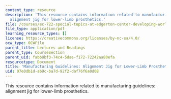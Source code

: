 ```yaml
---
content_type: resource
description: 'This resource contains information related to manufacturing guidelines:
  alignment jig for lower-limb prosthetics.'
file: /courses/ec-722-special-topics-at-edgerton-center-developing-world-prosthetics-spring-2010/07e0db1dab9cba7d92f2daf76f6a0d08_MITEC_722S10_ICRC_alignmen.pdf
file_type: application/pdf
learning_resource_types: []
license: https://creativecommons.org/licenses/by-nc-sa/4.0/
ocw_type: OCWFile
parent_title: Lectures and Readings
parent_type: CourseSection
parent_uid: fabb8bf3-74c4-5dae-f172-72242aa80efa
resourcetype: Document
title: 'Manufacturing Guidelines: Alignment Jig for Lower-Limb Prosthetics'
uid: 07e0db1d-ab9c-ba7d-92f2-daf76f6a0d08
---
```

This resource contains information related to manufacturing guidelines: alignment jig for lower-limb prosthetics.